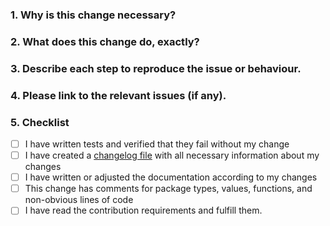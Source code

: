 <!--
Thank you for contributing to Cicada! Please fill out this description template to help us to process your pull request.

Please make sure to fulfill our contribution guideline (https://developer.cicada.com/docs/resources/guidelines/code/contribution?category=cicada-platform-dev-en/contribution).

Do your changes need to be mentioned in the documentation?
Please create a second pull request at https://github.com/cicada/docs
-->

### 1. Why is this change necessary?


### 2. What does this change do, exactly?


### 3. Describe each step to reproduce the issue or behaviour.


### 4. Please link to the relevant issues (if any).
<!-- Examples:
- closes #123  - closes the issue #123 when the PR is merged
- relates #123 - relates to the issue #123

In case of issue existing only on Jira, link to the Jira issue.
- Jira issue: https://cicada.atlassian.net/browse/NEXT-123
-->

### 5. Checklist

- [ ] I have written tests and verified that they fail without my change
- [ ] I have created a [changelog file](https://github.com/cicada/platform/blob/trunk/adr/2020-08-03-implement-new-changelog.md) with all necessary information about my changes
- [ ] I have written or adjusted the documentation according to my changes
- [ ] This change has comments for package types, values, functions, and non-obvious lines of code
- [ ] I have read the contribution requirements and fulfill them.
